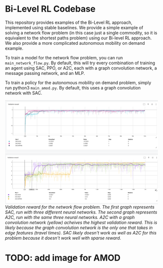# Bi-Level RL Codebase
This repository provides examples of the Bi-Level RL approach, implemented using stable baselines.
We provide a simple example of solving a network flow problem (in this case just a single commodity, so it is equivalent to the shortest paths problem) using our Bi-level RL approach. We also provide a more complicated autonomous mobility on demand example.

To train a model for the network flow problem, you can run `main_network_flow.py`. By default, this will try every combination of training an agent using SAC, PPO, or A2C, each with a graph convolution network, a message passing network, and an MLP.

To train a policy for the autonomous mobility on demand problem, simply run
python3 `main_amod.py`. By default, this uses a graph convolution network with SAC.

<img align="center" src="SAC_network_flow.png" width="1100"/></td> <br/>
<img align="center" src="A2C_network_flow.png" width="1100"/></td> <br/>
*Validation reward for the network flow problem. The first graph represents SAC, run with three different neural networks. The second graph represents A2C, run with the same three neural networks. A2C with a graph convolution network (yellow) acheives the highest validation reward. This is likely because the graph convolution network is the only one that takes in edge features (travel times). SAC likely doesn't work as well as A2C for this problem because it doesn't work well with sparse reward.*

# TODO: add image for AMOD